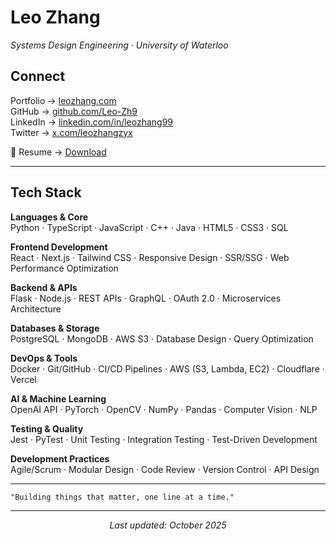 <!-- <table border="0" cellspacing="0" cellpadding="0">
<tr>
<td width="65%" valign="top"> -->

# Leo Zhang

*Systems Design Engineering · University of Waterloo*

## Connect

Portfolio → [leozhang.com](https://leo-zhang.com)  
GitHub → [github.com/Leo-Zh9](https://github.com/Leo-Zh9)  
LinkedIn → [linkedin.com/in/leozhang99](https://linkedin.com/in/leozhang99)  
Twitter → [x.com/leozhangzyx](https://x.com/leozhangzyx)

📄 Resume → [Download](https://leo-zhang-website.s3.us-east-1.amazonaws.com/Resume+(1).pdf)

</td>
<!-- <td width="35%" valign="middle" align="center">

<!-- <img width="200" style="border-radius: 8px;" src="https://leo-zhang-website.s3.us-east-1.amazonaws.com/beijing-picture.jpg" alt="Leo Zhang"> -->

</td>
</tr>
</table>

---

## Tech Stack

**Languages & Core**  
Python · TypeScript · JavaScript · C++ · Java · HTML5 · CSS3 · SQL

**Frontend Development**  
React · Next.js · Tailwind CSS · Responsive Design · SSR/SSG · Web Performance Optimization

**Backend & APIs**  
Flask · Node.js · REST APIs · GraphQL · OAuth 2.0 · Microservices Architecture

**Databases & Storage**  
PostgreSQL · MongoDB · AWS S3 · Database Design · Query Optimization

**DevOps & Tools**  
Docker · Git/GitHub · CI/CD Pipelines · AWS (S3, Lambda, EC2) · Cloudflare · Vercel

**AI & Machine Learning**  
OpenAI API · PyTorch · OpenCV · NumPy · Pandas · Computer Vision · NLP

**Testing & Quality**  
Jest · PyTest · Unit Testing · Integration Testing · Test-Driven Development

**Development Practices**  
Agile/Scrum · Modular Design · Code Review · Version Control · API Design

---

```
"Building things that matter, one line at a time."
```

---

<div align="center">

*Last updated: October 2025*

</div>
